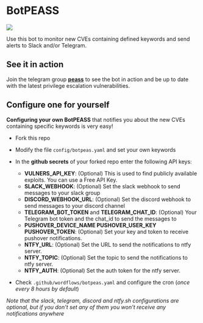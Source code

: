 # BotPEASS

![](https://github.com/carlospolop/BotPEASS/raw/main/images/botpeas.png)

Use this bot to monitor new CVEs containing defined keywords and send alerts to Slack and/or Telegram.

## See it in action

Join the telegram group **[peass](https://t.me/peass)** to see the bot in action and be up to date with the latest privilege escalation vulnerabilities.

## Configure one for yourself

**Configuring your own BotPEASS** that notifies you about the new CVEs containing specific keywords is very easy!

- Fork this repo
- Modify the file `config/botpeas.yaml` and set your own keywords
- In the **github secrets** of your forked repo enter the following API keys:
    - **VULNERS_API_KEY**: (Optional) This is used to find publicly available exploits. You can use a Free API Key.
    - **SLACK_WEBHOOK**: (Optional) Set the slack webhook to send messages to your slack group
    - **DISCORD_WEBHOOK_URL**: (Optional) Set the discord webhook to send messages to your discord channel
    - **TELEGRAM_BOT_TOKEN** and **TELEGRAM_CHAT_ID**: (Optional) Your Telegram bot token and the chat_id to send the messages to
    - **PUSHOVER_DEVICE_NAME PUSHOVER_USER_KEY PUSHOVER_TOKEN**: (Optional) Set your key and token to receive pushover notifications.
    - **NTFY_URL**: (Optional) Set the URL to send the notifications to ntfy server.
    - **NTFY_TOPIC**: (Optional) Set the topic to send the notifications to ntfy server.
    - **NTFY_AUTH**: (Optional) Set the auth token for the ntfy server.

- Check `.github/wordflows/botpeas.yaml` and configure the cron (*once every 8 hours by default*)

*Note that the slack, telegram, discord and ntfy.sh configurations are optional, but if you don't set any of them you won't receive any notifications anywhere*
